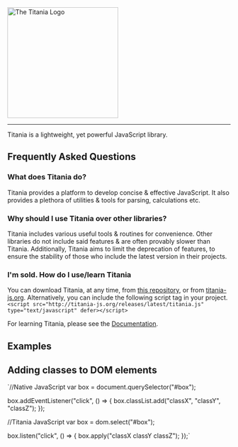 <img src="http://harveycoombs.com/titania/assets/titania-logo-alt.png" alt="The Titania Logo" width="250"/>

---

Titania is a lightweight, yet powerful JavaScript library.

## Frequently Asked Questions
### What does Titania do?
Titania provides a platform to develop concise & effective JavaScript. It also provides a plethora of utilities & tools for parsing, calculations etc.

### Why should I use Titania over other libraries?
Titania includes various useful tools & routines for convenience. Other libraries do not include said features & are often provably slower than Titania.
Additionally, Titania aims to limit the deprecation of features, to ensure the stability of those who include the latest version in their projects.

### I'm sold. How do I use/learn Titania
You can download Titania, at any time, from [this repository](https://github.com/harveycoombs/titania/), or from [titania-js.org](http://titania-js.org/).
Alternatively, you can include the following script tag in your project.
`<script src="http://titania-js.org/releases/latest/titania.js" type="text/javascript" defer></script>`

For learning Titania, please see the [Documentation](http://titania-js.org/docs).

## Examples

## Adding classes to DOM elements
`//Native JavaScript
var box = document.querySelector("#box");

box.addEventListener("click", () => {
  box.classList.add("classX", "classY", "classZ");
});

//Titania JavaScript
var box = dom.select("#box");
 
box.listen("click", () => {
  box.apply("classX classY classZ");
});`
